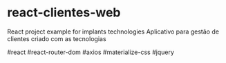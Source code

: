 # react-clientes-web
React project example for implants technologies
Aplicativo para gestão de clientes criado com as tecnologias 

#react #react-router-dom #axios #materialize-css #jquery 
